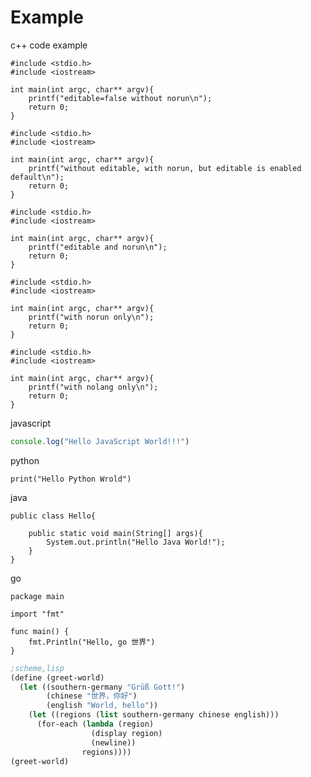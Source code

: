 # Example
c++ code example


```c++,editable=false
#include <stdio.h>
#include <iostream>

int main(int argc, char** argv){
	printf("editable=false without norun\n");
	return 0;
}
```

```c++,norun
#include <stdio.h>
#include <iostream>

int main(int argc, char** argv){
	printf("without editable, with norun, but editable is enabled default\n");
	return 0;
}
```

```c++, editable,norun
#include <stdio.h>
#include <iostream>

int main(int argc, char** argv){
	printf("editable and norun\n");
	return 0;
}
```

```c++,norun
#include <stdio.h>
#include <iostream>

int main(int argc, char** argv){
	printf("with norun only\n");
	return 0;
}
```

```c++,nolang
#include <stdio.h>
#include <iostream>

int main(int argc, char** argv){
	printf("with nolang only\n");
	return 0;
}
```

javascript
```javascript
console.log("Hello JavaScript World!!!")
```

python
```python, editable=true
print("Hello Python Wrold")
```
java
```java, editable
public class Hello{

	public static void main(String[] args){
		System.out.println("Hello Java World!");
	}
}
```
go

```go, editable
package main

import "fmt"

func main() {
    fmt.Println("Hello, go 世界")
}

```

```lisp
;scheme,lisp
(define (greet-world)
  (let ((southern-germany "Grüß Gott!")
        (chinese "世界，你好")
        (english "World, hello"))
    (let ((regions (list southern-germany chinese english)))
      (for-each (lambda (region)
                  (display region)
                  (newline))
                regions))))
(greet-world)
```